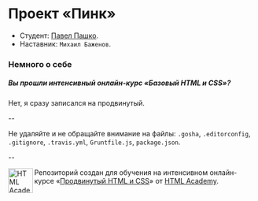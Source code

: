 # Проект «Пинк»

* Студент: [Павел Пашко](https://htmlacademy.ru/profile/id92718).
* Наставник: `Михаил Баженов`.

### Немного о себе

##### Вы прошли интенсивный онлайн-курс «Базовый HTML и CSS»?
Нет, я сразу записался на продвинутый.

--

Не удаляйте и не обращайте внимание на файлы: `.gosha`, `.editorconfig`, `.gitignore`, `.travis.yml`, `Gruntfile.js`, `package.json`.

--

<a href="https://htmlacademy.ru/advanced_intensive"><img align="left" width="50" height="50" title="HTML Academy" src="https://htmlacademy.ru/static/img/logo-github.svg"></a>

Репозиторий создан для обучения на интенсивном онлайн-курсе «[Продвинутый HTML и CSS](https://htmlacademy.ru/advanced_intensive)» от [HTML Academy](https://htmlacademy.ru).
